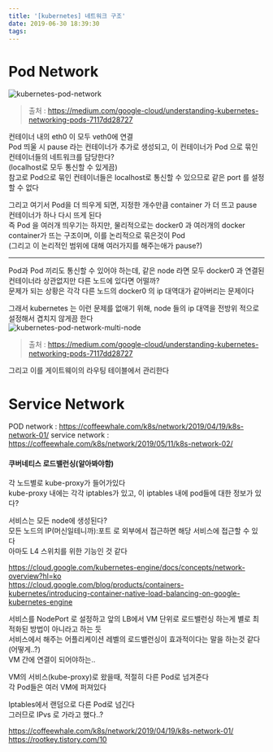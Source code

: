 ```yaml
---
title: '[kubernetes] 네트워크 구조'
date: 2019-06-30 18:39:30
tags:
---
```


# Pod Network
![kubernetes-pod-network](https://joont92.github.io/temp/kubernetes-pod-network.png)  
> 출처 : <https://medium.com/google-cloud/understanding-kubernetes-networking-pods-7117dd28727>  

컨테이너 내의 eth0 이 모두 veth0에 연결  
Pod 띄울 시 pause 라는 컨테이너가 추가로 생성되고, 이 컨테이너가 Pod 으로 묶인 컨테이너들의 네트워크를 담당한다?  
(localhost로 모두 통신할 수 있게끔)  
참고로 Pod으로 묶인 컨테이너들은 localhost로 통신할 수 있으므로 같은 port 를 설정할 수 없다  

그리고 여기서 Pod을 더 띄우게 되면, 지정한 개수만큼 container 가 더 뜨고 pause 컨테이너가 하나 다시 뜨게 된다  
즉 Pod 을 여러개 띄우기는 하지만, 물리적으로는 docker0 과 여러개의 docker container가 뜨는 구조이며, 이를 논리적으로 묶은것이 Pod  
(그리고 이 논리적인 범위에 대해 여러가지를 해주는애가 pause?)  

---

Pod과 Pod 끼리도 통신할 수 있어야 하는데, 같은 node 라면 모두 docker0 과 연결된 컨테이너라 상관없지만 다른 노드에 있다면 어떨까?  
문제가 되는 상황은 각각 다른 노드의 docker0 의 ip 대역대가 같아버리는 문제이다  

그래서 kubernetes 는 이런 문제를 없애기 위해, node 들의 ip 대역을 전방위 적으로 설정해서 겹치지 않게끔 한다  
![kubernetes-pod-network-multi-node](https://joont92.github.io/temp/kubernetes-pod-network-multi-node.png)  
> 출처 : <https://medium.com/google-cloud/understanding-kubernetes-networking-pods-7117dd28727>  

그리고 이를 게이트웨이의 라우팅 테이블에서 관리한다

# Service Network

POD network : https://coffeewhale.com/k8s/network/2019/04/19/k8s-network-01/
service network : https://coffeewhale.com/k8s/network/2019/05/11/k8s-network-02/

#### 쿠버네티스 로드밸런싱(알아봐야함)
각 노드별로 kube-proxy가 들어가있다  
kube-proxy 내에는 각각 iptables가 있고, 이 iptables 내에 pod들에 대한 정보가 있다?  

서비스는 모든 node에 생성된다?  
모든 노드의 IP(머신일테니까):포트 로 외부에서 접근하면 해당 서비스에 접근할 수 있다  
아마도 L4 스위치를 위한 기능인 것 같다  

<https://cloud.google.com/kubernetes-engine/docs/concepts/network-overview?hl=ko>  
<https://cloud.google.com/blog/products/containers-kubernetes/introducing-container-native-load-balancing-on-google-kubernetes-engine>  

서비스를 NodePort 로 설정하고 앞의 LB에서 VM 단위로 로드밸런싱 하는게 별로 최적화된 방법이 아니라고 하는 듯  
서비스에서 해주는 어플리케이션 레벨의 로드밸런싱이 효과적이다는 말을 하는것 같다  
(어떻게..?)  
VM 간에 연결이 되어야하는..  

VM의 서비스(kube-proxy)로 왔을때, 적절히 다른 Pod로 넘겨준다  
각 Pod들은 여러 VM에 퍼져있다  

Iptables에서 랜덤으로 다른 Pod로 넘긴다  
그러므로 IPvs 로 가라고 했다..?  

https://coffeewhale.com/k8s/network/2019/04/19/k8s-network-01/
https://rootkey.tistory.com/10